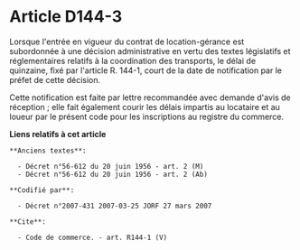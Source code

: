 # Article D144-3

Lorsque l'entrée en vigueur du contrat de location-gérance est subordonnée à une décision administrative en vertu des textes
législatifs et réglementaires relatifs à la coordination des transports, le délai de quinzaine, fixé par l'article R. 144-1,
court de la date de notification par le préfet de cette décision.

Cette notification est faite par lettre recommandée avec demande d'avis de réception ; elle fait également courir les délais
impartis au locataire et au loueur par le présent code pour les inscriptions au registre du commerce.

**Liens relatifs à cet article**

	**Anciens textes**:

	  - Décret n°56-612 du 20 juin 1956 - art. 2 (M)
	  - Décret n°56-612 du 20 juin 1956 - art. 2 (Ab)

	**Codifié par**:

	  - Décret n°2007-431 2007-03-25 JORF 27 mars 2007

	**Cite**:

	  - Code de commerce. - art. R144-1 (V)
